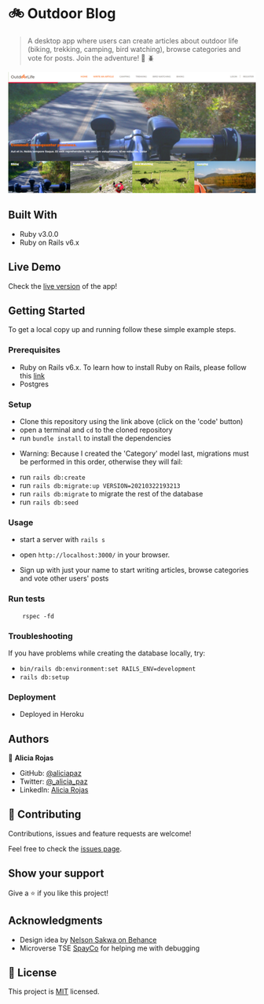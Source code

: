 # :bike: Outdoor Blog

> A desktop app where users can create articles about outdoor life (biking, trekking, camping, bird watching), browse categories and vote for posts.
>  Join the adventure! :sunrise_over_mountains: :beetle: 

![ ](Screenshot.png)

## Built With

- Ruby v3.0.0
- Ruby on Rails v6.x


## Live Demo

Check the [live version](https://warm-earth-97805.herokuapp.com/) of the app!


## Getting Started

To get a local copy up and running follow these simple example steps.

### Prerequisites

- Ruby on Rails v6.x. To learn how to install Ruby on Rails, please follow this [link](https://guides.rubyonrails.org/getting_started.html)
- Postgres

### Setup

- Clone this repository using the link above (click on the 'code' button)
- open a terminal and `cd` to the cloned repository
- run `bundle install` to install the dependencies
* Warning: Because I created the 'Category' model last, migrations must be performed in this order, otherwise they will fail:
- run `rails db:create`
- run `rails db:migrate:up VERSION=20210322193213`
- run `rails db:migrate` to migrate the rest of the database
- run `rails db:seed`

### Usage

- start a server with `rails s`

- open `http://localhost:3000/` in your browser.

- Sign up with just your name to start writing articles, browse categories and vote other users' posts


### Run tests

```
    rspec -fd
```

### Troubleshooting

If you have problems while creating the database locally, try: 
- `bin/rails db:environment:set RAILS_ENV=development`
- `rails db:setup`

### Deployment

- Deployed in Heroku

## Authors

👤 **Alicia Rojas**

- GitHub: [@aliciapaz](https://github.com/aliciapaz)
- Twitter: [@_alicia_paz](https://twitter.com/_alicia_paz)
- LinkedIn: [Alicia Rojas](https://www.linkedin.com/in/aliciapazrojas/)


## 🤝 Contributing

Contributions, issues and feature requests are welcome!

Feel free to check the [issues page](https://github.com/aliciapaz/outdoor-blog/issues).

## Show your support

Give a ⭐️ if you like this project!

## Acknowledgments

- Design idea by [Nelson Sakwa on Behance](https://www.behance.net/sakwadesignstudio)
- Microverse TSE [SpayCo](https://github.com/Spayco) for helping me with debugging

## 📝 License

This project is [MIT](LICENSE) licensed.